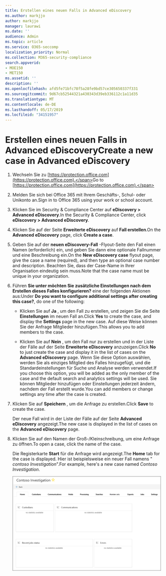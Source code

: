 ```yaml
---
title: Erstellen eines neuen Falls in Advanced eDiscovery
ms.author: markjjo
author: markjjo
manager: laurawi
ms.date: ''
audience: Admin
ms.topic: article
ms.service: O365-seccomp
localization_priority: Normal
ms.collection: M365-security-compliance
search.appverid:
- MOE150
- MET150
ms.assetid: ''
description: ''
ms.openlocfilehash: afd5fe71bfc78f5a28fe9bd57ce305650337f331
ms.sourcegitcommit: 9d67cb52544321a430343d39eb336112c1a11d35
ms.translationtype: MT
ms.contentlocale: de-DE
ms.lasthandoff: 05/17/2019
ms.locfileid: "34151957"
---
```

# <a name="create-a-new-case-in-advanced-ediscovery"></a><span data-ttu-id="c231e-102">Erstellen eines neuen Falls in Advanced eDiscovery</span><span class="sxs-lookup"><span data-stu-id="c231e-102">Create a new case in Advanced eDiscovery</span></span>  

1. <span data-ttu-id="c231e-103">Wechseln Sie zu [https://protection.office.com](https://protection.office.com).</span><span class="sxs-lookup"><span data-stu-id="c231e-103">Go to [https://protection.office.com](https://protection.office.com).</span></span>
    
2. <span data-ttu-id="c231e-104">Melden Sie sich bei Office 365 mit Ihrem Geschäfts-, Schul- oder Unikonto an.</span><span class="sxs-lookup"><span data-stu-id="c231e-104">Sign in to Office 365 using your work or school account.</span></span>
    
3. <span data-ttu-id="c231e-105">Klicken Sie im Security & Compliance Center auf **eDiscovery > Advanced eDiscovery**.</span><span class="sxs-lookup"><span data-stu-id="c231e-105">In the Security & Compliance Center, click **eDiscovery > Advanced eDiscovery**.</span></span>
 
4. <span data-ttu-id="c231e-106">Klicken Sie auf der Seite **Erweiterte eDiscovery** auf **Fall erstellen**.</span><span class="sxs-lookup"><span data-stu-id="c231e-106">On the **Advanced eDiscovery** page, click **Create a case**.</span></span>
    
5. <span data-ttu-id="c231e-107">Geben Sie auf der **neuen eDiscovery-Fall** -Flyout-Seite den Fall einen Namen (erforderlich) ein, und geben Sie dann eine optionale Fallnummer und eine Beschreibung ein.</span><span class="sxs-lookup"><span data-stu-id="c231e-107">On the **New eDiscovery case** flyout page, give the case a name (required), and then type an optional case number and description.</span></span> <span data-ttu-id="c231e-108">Beachten Sie, dass der Case-Name in Ihrer Organisation eindeutig sein muss.</span><span class="sxs-lookup"><span data-stu-id="c231e-108">Note that the case name must be unique in your organization.</span></span>

6. <span data-ttu-id="c231e-109">Führen **Sie unter möchten Sie zusätzliche Einstellungen nach dem Erstellen dieses Falles konfigurieren?** eine der folgenden Aktionen aus:</span><span class="sxs-lookup"><span data-stu-id="c231e-109">Under **Do you want to configure additional settings after creating this case?**, do one of the following:</span></span>

    - <span data-ttu-id="c231e-110">Klicken Sie auf **Ja** , um den Fall zu erstellen, und zeigen Sie die Seite **Einstellungen** im neuen Fall an.</span><span class="sxs-lookup"><span data-stu-id="c231e-110">Click **Yes** to create the case, and display the **Settings** page in the new case.</span></span> <span data-ttu-id="c231e-111">Auf diese Weise können Sie der Anfrage Mitglieder hinzufügen.</span><span class="sxs-lookup"><span data-stu-id="c231e-111">This allows you to add members to the case.</span></span>
    
    - <span data-ttu-id="c231e-112">Klicken Sie auf **Nein** , um den Fall nur zu erstellen und in der Liste der Fälle auf der Seite **Erweiterte eDiscovery** anzuzeigen.</span><span class="sxs-lookup"><span data-stu-id="c231e-112">Click **No** to just create the case and display it in the list of cases on the **Advanced eDiscovery** page.</span></span> <span data-ttu-id="c231e-113">Wenn Sie diese Option auswählen, werden Sie als einziges Mitglied des Falles hinzugefügt, und die Standardeinstellungen für Suche und Analyse werden verwendet.</span><span class="sxs-lookup"><span data-stu-id="c231e-113">If you choose this option, you will be added as the only member of the case and the default search and analytics settings will be used.</span></span> <span data-ttu-id="c231e-114">Sie können Mitglieder hinzufügen oder Einstellungen jederzeit ändern, nachdem der Fall erstellt wurde.</span><span class="sxs-lookup"><span data-stu-id="c231e-114">You can add members or change settings any time after the case is created.</span></span>

7. <span data-ttu-id="c231e-115">Klicken Sie auf **Speichern** , um die Anfrage zu erstellen.</span><span class="sxs-lookup"><span data-stu-id="c231e-115">Click **Save** to create the case.</span></span>

    <span data-ttu-id="c231e-116">Der neue Fall wird in der Liste der Fälle auf der Seite **Advanced eDiscovery** angezeigt.</span><span class="sxs-lookup"><span data-stu-id="c231e-116">The new case is displayed in the list of cases on the **Advanced eDiscovery** page.</span></span> 

8. <span data-ttu-id="c231e-117">Klicken Sie auf den Namen der Groß-/Kleinschreibung, um eine Anfrage zu öffnen.</span><span class="sxs-lookup"><span data-stu-id="c231e-117">To open a case, click the name of the case.</span></span> 

    <span data-ttu-id="c231e-118">Die Registerkarte **Start** für die Anfrage wird angezeigt.</span><span class="sxs-lookup"><span data-stu-id="c231e-118">The **Home** tab for the case is displayed.</span></span> <span data-ttu-id="c231e-119">Hier ist beispielsweise ein neuer Fall namens " *contoso Investigation*".</span><span class="sxs-lookup"><span data-stu-id="c231e-119">For example, here's a new case named *Contoso Investigation*.</span></span>

    ![Die Registerkarte "Start" für einen neuen Fall in Advanced eDiscovery](../media/newAeDcase.png)
